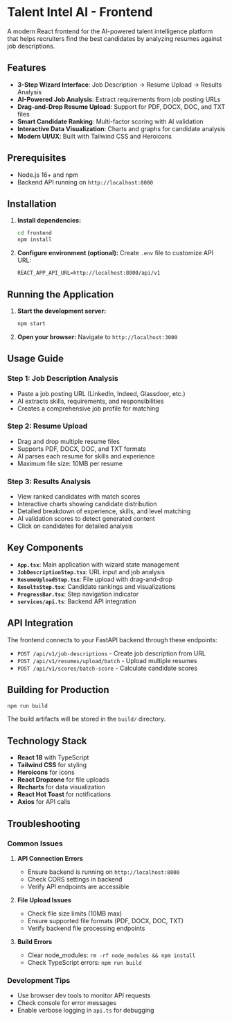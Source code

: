 # Talent Intel AI - Frontend

A modern React frontend for the AI-powered talent intelligence platform that helps recruiters find the best candidates by analyzing resumes against job descriptions.

## Features

- **3-Step Wizard Interface**: Job Description → Resume Upload → Results Analysis
- **AI-Powered Job Analysis**: Extract requirements from job posting URLs
- **Drag-and-Drop Resume Upload**: Support for PDF, DOCX, DOC, and TXT files
- **Smart Candidate Ranking**: Multi-factor scoring with AI validation
- **Interactive Data Visualization**: Charts and graphs for candidate analysis
- **Modern UI/UX**: Built with Tailwind CSS and Heroicons

## Prerequisites

- Node.js 16+ and npm
- Backend API running on `http://localhost:8000`

## Installation

1. **Install dependencies:**

   ```bash
   cd frontend
   npm install
   ```

2. **Configure environment (optional):**
   Create `.env` file to customize API URL:
   ```env
   REACT_APP_API_URL=http://localhost:8000/api/v1
   ```

## Running the Application

1. **Start the development server:**

   ```bash
   npm start
   ```

2. **Open your browser:**
   Navigate to `http://localhost:3000`

## Usage Guide

### Step 1: Job Description Analysis

- Paste a job posting URL (LinkedIn, Indeed, Glassdoor, etc.)
- AI extracts skills, requirements, and responsibilities
- Creates a comprehensive job profile for matching

### Step 2: Resume Upload

- Drag and drop multiple resume files
- Supports PDF, DOCX, DOC, and TXT formats
- AI parses each resume for skills and experience
- Maximum file size: 10MB per resume

### Step 3: Results Analysis

- View ranked candidates with match scores
- Interactive charts showing candidate distribution
- Detailed breakdown of experience, skills, and level matching
- AI validation scores to detect generated content
- Click on candidates for detailed analysis

## Key Components

- **`App.tsx`**: Main application with wizard state management
- **`JobDescriptionStep.tsx`**: URL input and job analysis
- **`ResumeUploadStep.tsx`**: File upload with drag-and-drop
- **`ResultsStep.tsx`**: Candidate rankings and visualizations
- **`ProgressBar.tsx`**: Step navigation indicator
- **`services/api.ts`**: Backend API integration

## API Integration

The frontend connects to your FastAPI backend through these endpoints:

- `POST /api/v1/job-descriptions` - Create job description from URL
- `POST /api/v1/resumes/upload/batch` - Upload multiple resumes
- `POST /api/v1/scores/batch-score` - Calculate candidate scores

## Building for Production

```bash
npm run build
```

The build artifacts will be stored in the `build/` directory.

## Technology Stack

- **React 18** with TypeScript
- **Tailwind CSS** for styling
- **Heroicons** for icons
- **React Dropzone** for file uploads
- **Recharts** for data visualization
- **React Hot Toast** for notifications
- **Axios** for API calls

## Troubleshooting

### Common Issues

1. **API Connection Errors**

   - Ensure backend is running on `http://localhost:8000`
   - Check CORS settings in backend
   - Verify API endpoints are accessible

2. **File Upload Issues**

   - Check file size limits (10MB max)
   - Ensure supported file formats (PDF, DOCX, DOC, TXT)
   - Verify backend file processing endpoints

3. **Build Errors**
   - Clear node_modules: `rm -rf node_modules && npm install`
   - Check TypeScript errors: `npm run build`

### Development Tips

- Use browser dev tools to monitor API requests
- Check console for error messages
- Enable verbose logging in `api.ts` for debugging
